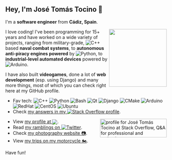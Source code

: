 ## Hey, I'm José Tomás Tocino 👋

I'm a **software engineer** from **Cádiz, Spain**. 

<img height="180em" src="https://github-readme-stats.vercel.app/api?username=josetomastocino&theme=prussian&show_icons=true" align="right" />


I love coding! I've been programming for 15+ years and have worked on a wide variety of projects, ranging from military-grade, ![C++](https://img.shields.io/badge/-C++-00599c?style=flat&logo=C%2B%2B&logoColor=ffffff) based **naval combat systems**, to **autonomous anti-piracy engines powered** by ![Python](https://img.shields.io/badge/-Python-3776ab?style=flat&logo=python&logoColor=ffffff), to **industrial-level automated devices** powered by ![Arduino](https://img.shields.io/badge/-Arduino-00979d?style=flat&logo=arduino&logoColor=ffffff). 

I have also built **videogames**, done a lot of **web development** (esp. using Django) and many more things, most of which you can check right here at my GitHub profile.

- Fav tech: ![C++](https://img.shields.io/badge/-C++-00599c?style=flat&logo=C%2B%2B&logoColor=ffffff) ![Python](https://img.shields.io/badge/-Python-3776ab?style=flat&logo=python&logoColor=ffffff) ![Bash](https://img.shields.io/badge/-Bash-4eaa25?style=flat&logo=GNU%20Bash&logoColor=ffffff) ![Qt](https://img.shields.io/badge/-Qt-41cd52?style=flat&logo=Qt&logoColor=ffffff) ![Django](https://img.shields.io/badge/-Django-092e20?style=flat&logo=Django&logoColor=ffffff) ![CMake](https://img.shields.io/badge/-CMake-064f8c?style=flat&logo=GNU%20Bash&logoColor=ffffff) ![Arduino](https://img.shields.io/badge/-Arduino-00979d?style=flat&logo=arduino&logoColor=ffffff) ![RedHat](https://img.shields.io/badge/-RedHat-ee0000?style=flat&logo=Red%20Hat&logoColor=ffffff) ![CentOS](https://img.shields.io/badge/-CentOS-262577?style=flat&logo=CentOS&logoColor=ffffff) ![Ubuntu](https://img.shields.io/badge/-Ubuntu-e95420?style=flat&logo=Ubuntu&logoColor=ffffff) 
- Check [my answers in my ![Stack Overflow](https://img.shields.io/badge/-Stack%20Overflow-fe7a16?style=flat&logo=Stack%20Overflow&logoColor=ffffff) profile](http://stackoverflow.com/users/276451/jose-tomas-tocino).

<a href="https://stackoverflow.com/users/276451/jos%c3%a9-tom%c3%a1s-tocino"><img src="https://stackoverflow.com/users/flair/276451.png" width="208" height="58" alt="profile for Jos&#233; Tom&#225;s Tocino at Stack Overflow, Q&amp;A for professional and enthusiast programmers" title="profile for Jos&#233; Tom&#225;s Tocino at Stack Overflow, Q&amp;A for professional and enthusiast programmers" align="right"></a>

- View [my profile at <img src="https://img.shields.io/badge/-LinkedIn-0077b5?style=flat&logo=LinkedIn&logoColor=ffffff" style="vertical-align: middle">](https://www.linkedin.com/in/josetomastocino).
- Read [my ramblings on ![Twitter](https://img.shields.io/badge/-Twitter-1da1f2?style=flat&logo=Twitter&logoColor=ffffff)](https://twitter.com/josetomastocino).
- Check [my photography website 📷](https://photo.josetomastocino.com/).
- View [my trips on my motorcycle 🏍](https://cadizenmoto.com/).

Have fun!
